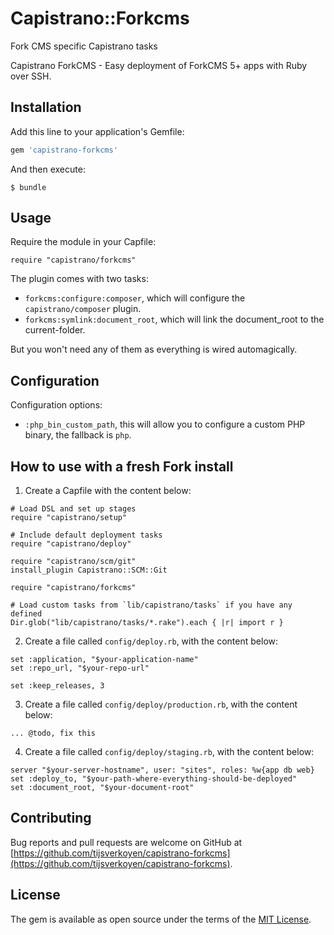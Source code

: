 # Capistrano::Forkcms

Fork CMS specific Capistrano tasks

Capistrano ForkCMS - Easy deployment of ForkCMS 5+ apps with Ruby over SSH.


## Installation

Add this line to your application's Gemfile:

```ruby
gem 'capistrano-forkcms'
```

And then execute:

    $ bundle


## Usage

Require the module in your Capfile:

    require "capistrano/forkcms"
    
The plugin comes with two tasks:

* `forkcms:configure:composer`, which will configure the `capistrano/composer` plugin.
* `forkcms:symlink:document_root`, which will link the document_root to the current-folder. 

But you won't need any of them as everything is wired automagically.


## Configuration

Configuration options:

* `:php_bin_custom_path`, this will allow you to configure a custom PHP binary, the fallback is `php`.
  

## How to use with a fresh Fork install

1. Create a Capfile with the content below:

```
# Load DSL and set up stages
require "capistrano/setup"

# Include default deployment tasks
require "capistrano/deploy"

require "capistrano/scm/git"
install_plugin Capistrano::SCM::Git

require "capistrano/forkcms"

# Load custom tasks from `lib/capistrano/tasks` if you have any defined
Dir.glob("lib/capistrano/tasks/*.rake").each { |r| import r }
```

2. Create a file called `config/deploy.rb`, with the content below:

```
set :application, "$your-application-name"
set :repo_url, "$your-repo-url"

set :keep_releases, 3
```

3. Create a file called `config/deploy/production.rb`, with the content below:

```
... @todo, fix this
```

4. Create a file called `config/deploy/staging.rb`, with the content below:

```
server "$your-server-hostname", user: "sites", roles: %w{app db web}
set :deploy_to, "$your-path-where-everything-should-be-deployed"
set :document_root, "$your-document-root"
```
    

## Contributing

Bug reports and pull requests are welcome on GitHub at [https://github.com/tijsverkoyen/capistrano-forkcms](https://github.com/tijsverkoyen/capistrano-forkcms).


## License

The gem is available as open source under the terms of the [MIT License](http://opensource.org/licenses/MIT).
